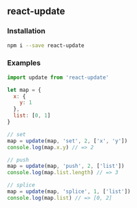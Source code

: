 ## react-update

### Installation

```sh
npm i --save react-update
```

### Examples

```javascript
import update from 'react-update'

let map = {
  x: {
    y: 1
  },
  list: [0, 1]
}

// set
map = update(map, 'set', 2, ['x', 'y'])
console.log(map.x.y) // => 2

// push
map = update(map, 'push', 2, ['list'])
console.log(map.list.length) // => 3

// splice
map = update(map, 'splice', 1, ['list'])
console.log(map.list) // => [0, 2]
```